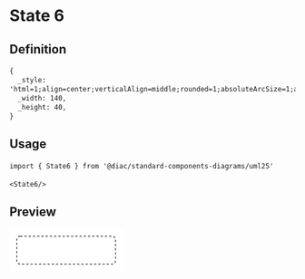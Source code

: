 # State 6

## Definition

```
{
  _style: 'html=1;align=center;verticalAlign=middle;rounded=1;absoluteArcSize=1;arcSize=10;dashed=1;whiteSpace=wrap;',
  _width: 140,
  _height: 40,
}
```

## Usage

```
import { State6 } from '@diac/standard-components-diagrams/uml25'

<State6/>
```

## Preview

<img src="./state-6.png" width="200"/>
